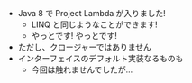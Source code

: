 * Java 8 で Project Lambda が入りました!
  - LINQ と同じようなことができます!
  - やっとです! やっとです!
* ただし、クロージャーではありません
* インターフェイスのデフォルト実装なるものも
  - 今回は触れませんでしたが...
